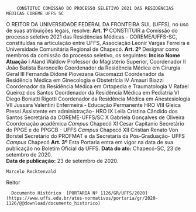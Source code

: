         CONSTITUI COMISSÃO DO PROCESSO SELETIVO 2021 DAS RESIDÊNCIAS MÉDICAS COREME UFFS SC  

 O REITOR DA UNIVERSIDADE FEDERAL DA FRONTEIRA SUL (UFFS), no uso de suas atribuições legais, resolve:   **Art. 1º**  CONSTITUIR a Comissão do processo seletivo 2021 das Residências Médicas - COREME/UFFS-SC, constituídas na articulação entre UFFS, Associação Leonir Vargas Ferreira e Universidade Comunitária Regional de Chapecó.   **Art. 2º**  Designar como membros da comissão do processo seletivo, os seguintes:     **Inciso**   **Nome**   **Atuação**     I   Aland Waldow   Professor do Magistério Superior, Coordenador     II   João Batista Baroncello   Coordenador da Residência Médica em Cirurgia Geral     III   Fernanda Didoné Piovezana Giacomazzi   Coordenador da Residência Médica em Ginecologia e Obstetrícia     IV   Amauri Biazzi   Coordenador da Residência Médica em Ortopedia e Traumatologia     V   Rafael Queiroz dos Santos   Coordenador da Residência Médica em Pediatria     VI   Diego Boniatti Rigotti   Coordenador da Residência Médica em Anestesiologia     VII   Jussara Valentini   Enfermeira - Educação Permanente HRO     VIII   Gleica Pressi   Assistente em administração- HRO     IX   Leila Cristina Cândido dos Santos   Secretária da COREME-UFFS/SC     X   Gabriela Gonçalves de Oliveira   Coordenação acadêmica *Campus*  Chapecó     XI   Cesar Capitanio   Secretário do PPGE e do PPGCB - UFFS *Campus*  Chapecó     XII   Cristian Renato Von Borstel   Secretário do PROFMAT e da Secretaria da Pós-Graduação- UFFS *Campus*  Chapecó       **Art. 3º**  Esta Portaria entra em vigor na data de sua publicação no Boletim Oficial da UFFS.        **Data do ato:** Chapecó-SC, 23 de setembro de 2020.   
 **Data de publicação:**  23 de setembro de 2020. 

    Marcelo Recktenvald   
 Reitor 

      Documento Histórico  [PORTARIA Nº 1126/GR/UFFS/2020](https://www.uffs.edu.br/atos-normativos/portaria/gr/2020-1126/@@download/documento_historico)     
      